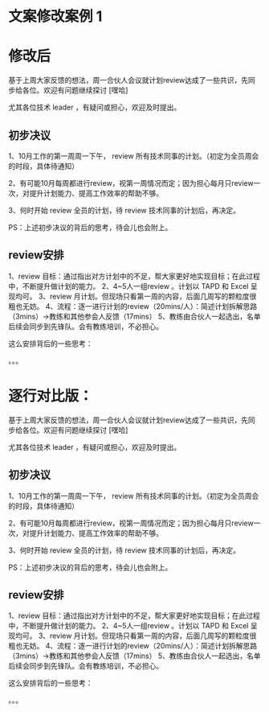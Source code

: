 # 文案修改案例 1

# 修改后







基于上周大家反馈的想法，周一合伙人会议就计划review达成了一些共识，先同步给各位。欢迎有问题继续探讨 [嘿哈]

尤其各位技术 leader ，有疑问或担心，欢迎及时提出。

## 初步决议
1、10月工作的第一周周一下午， review 所有技术同事的计划。（初定为全员周会的时段，具体待通知）

2、有可能10月每周都进行review，视第一周情况而定；因为担心每月只review一次，对提升计划能力、提高工作效率的帮助不够。

3、何时开始 review 全员的计划，待 review 技术同事的计划后，再决定。

PS：上述初步决议的背后的思考，待会儿也会附上。

## review安排
1、review 目标：通过指出对方计划中的不足，帮大家更好地实现目标；在此过程中，不断提升做计划的能力。
2、4~5人一组review 。计划以 TAPD 和 Excel 呈现均可。
3、review 月计划。但现场只看第一周的内容，后面几周写的颗粒度很粗也无妨。
4、流程：逐一进行计划的review（20mins/人）：简述计划拆解思路（3mins）→教练和其他参会人反馈（17mins）
5、教练由合伙人一起选出，名单后续会同步到先锋队。会有教练培训，不必担心。

这么安排背后的一些思考：

。。。


# 逐行对比版：

基于上周大家反馈的想法，周一合伙人会议就计划review达成了一些共识，先同步给各位。欢迎有问题继续探讨 [嘿哈]

尤其各位技术 leader ，有疑问或担心，欢迎及时提出。

## 初步决议
1、10月工作的第一周周一下午， review 所有技术同事的计划。（初定为全员周会的时段，具体待通知）

2、有可能10月每周都进行review，视第一周情况而定；因为担心每月只review一次，对提升计划能力、提高工作效率的帮助不够。

3、何时开始 review 全员的计划，待 review 技术同事的计划后，再决定。

PS：上述初步决议的背后的思考，待会儿也会附上。

## review安排
1、review 目标：通过指出对方计划中的不足，帮大家更好地实现目标；在此过程中，不断提升做计划的能力。
2、4~5人一组review 。计划以 TAPD 和 Excel 呈现均可。
3、review 月计划。但现场只看第一周的内容，后面几周写的颗粒度很粗也无妨。
4、流程：逐一进行计划的review（20mins/人）：简述计划拆解思路（3mins）→教练和其他参会人反馈（17mins）
5、教练由合伙人一起选出，名单后续会同步到先锋队。会有教练培训，不必担心。

这么安排背后的一些思考：

。。。
